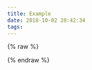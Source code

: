 ```yaml
---
title: Example
date: 2018-10-02 20:42:34
tags:
---
```

{% raw %}
<canvas id="myCanvas" width="" height=""></canvas>		
<script type="text/javascript">
var c=document.getElementById("myCanvas");
var ctx=c.getContext("2d");
ctx.beginPath();
ctx.arc(95,50,40,0,2*Math.PI);
ctx.stroke();		
</script>
{% endraw %}




<!-- 两种插入图片的方式 -->
<!-- {% img [test] /images/diluvion-cover.png '"title" "atl"' %}
![](/images/diluvion-cover.png) -->

<!-- <iframe> 不会被解析，但是<script>会被解析成text 需要加 raw标签-->
<!-- <iframe frameborder="0" scrolling="no" src="index2.html" width="100%" height="500px"></iframe> -->


